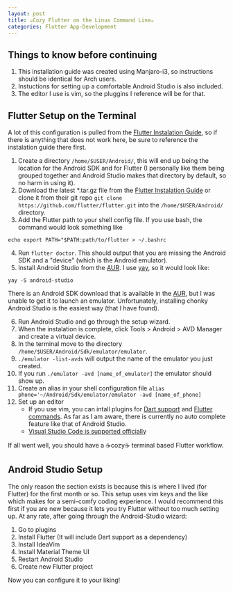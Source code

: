 ```yaml
---
layout: post
title: ☕Cozy Flutter on the Linux Command Line☕
categories: Flutter App-Development
---
```


## Things to know before continuing
1. This installation guide was created using Manjaro-i3, so instructions should be identical for Arch users.
2. Instuctions for setting up a comfortable Android Studio is also included.
3. The editor I use is vim, so the pluggins I reference will be for that.

## Flutter Setup on the Terminal
A lot of this configuration is pulled from the [Flutter Instalation Guide](https://flutter.dev/docs/get-started/install/linux), so if there is anything that does not work here, be sure to reference the instalation guide there first.

1. Create a directory `/home/$USER/Android/`, this will end up being the location for the Android SDK and for Flutter (I personally like them being grouped together and Android Studio makes that directory by default, so no harm in using it).
2. Download the latest \*.tar.gz file from the [Flutter Instalation Guide](https://flutter.dev/docs/get-started/install/linux) or clone it from their git repo `git clone https://github.com/flutter/flutter.git` into the `/home/$USER/Android/` directory.
3. Add the Flutter path to your shell config file. If you use bash, the command would look something like 
```
echo export PATH="$PATH:path/to/flutter > ~/.bashrc
```
4. Run `flutter doctor`. This should output that you are missing the Android SDK and a "device" (which is the Android emulator).
5. Install Android Studio from the [AUR](https://aur.archlinux.org/packages/android-studio/). I use [yay](https://github.com/Jguer/yay), so it would look like:
```
yay -S android-studio
```

There is an Android SDK download that is available in the [AUR](https://aur.archlinux.org/packages/android-sdk/), but I was unable to get it to launch an emulator. Unfortunately, installing chonky Android Studio is the easiest way (that I have found).

6. Run Android Studio and go through the setup wizard.
7. When the instalation is complete, click Tools > Android > AVD Manager and create a virtual device.
8. In the terminal move to the directory `/home/$USER/Android/Sdk/emulator/emulator`.
9. `./emulator -list-avds` will output the name of the emulator you just created.
10. If you run `./emulator -avd [name_of_emulator]` the emulator should show up.
11. Create an alias in your shell configuration file `alias phone='~/Android/Sdk/emulator/emulator -avd [name_of_phone]`
12. Set up an editor 
	* If you use vim, you can intall plugins for [Dart support](https://github.com/dart-lang/dart-vim-plugin) and [Flutter commands](https://github.com/thosakwe/vim-flutter). As far as I am aware, there is currently no auto complete feature like that of Android Studio. 
	* [Visual Studio Code is supported officially](https://flutter.dev/docs/get-started/editor?tab=vscode)

If all went well, you should have a ☕cozy☕ terminal based Flutter workflow.

## Android Studio Setup
The only reason the section exists is because this is where I lived (for Flutter) for the first month or so. This setup uses vim keys and the like which makes for a semi-comfy coding experience. I would recommend this first if you are new because it lets you try Flutter without too much setting up. At any rate, after going through the Android-Studio wizard:
1. Go to plugins
2. Install Flutter (It will include Dart support as a dependency)
3. Install IdeaVim
4. Install Material Theme UI
5. Restart Android Studio
6. Create new Flutter project

Now you can configure it to your liking!

